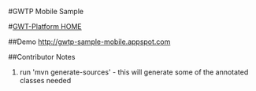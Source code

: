 #GWTP Mobile Sample

#[GWT-Platform HOME](https://github.com/ArcBees/GWTP)

##Demo
http://gwtp-sample-mobile.appspot.com

##Contributor Notes
1. run 'mvn generate-sources' - this will generate some of the annotated classes needed

